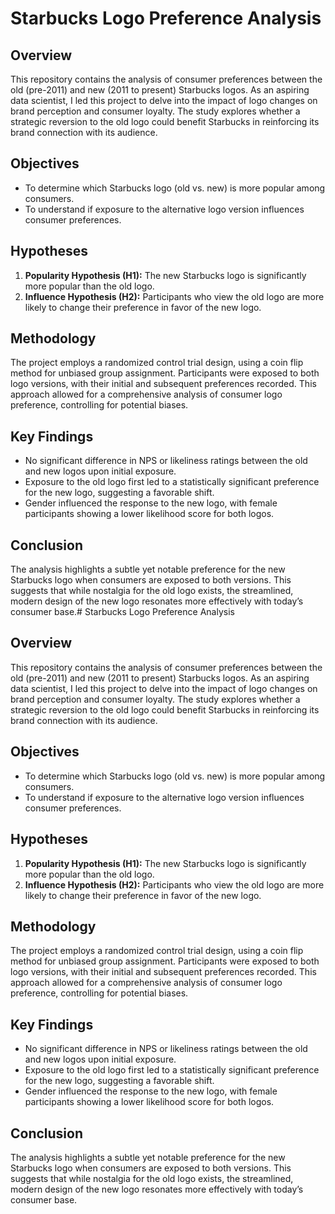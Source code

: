 ﻿
# Starbucks Logo Preference Analysis

## Overview

This repository contains the analysis of consumer preferences between the old (pre-2011) and new (2011 to present) Starbucks logos. As an aspiring data scientist, I led this project to delve into the impact of logo changes on brand perception and consumer loyalty. The study explores whether a strategic reversion to the old logo could benefit Starbucks in reinforcing its brand connection with its audience.

## Objectives

-   To determine which Starbucks logo (old vs. new) is more popular among consumers.
-   To understand if exposure to the alternative logo version influences consumer preferences.

## Hypotheses

1.  **Popularity Hypothesis (H1):** The new Starbucks logo is significantly more popular than the old logo.
2.  **Influence Hypothesis (H2):** Participants who view the old logo are more likely to change their preference in favor of the new logo.

## Methodology

The project employs a randomized control trial design, using a coin flip method for unbiased group assignment. Participants were exposed to both logo versions, with their initial and subsequent preferences recorded. This approach allowed for a comprehensive analysis of consumer logo preference, controlling for potential biases.

## Key Findings

-   No significant difference in NPS or likeliness ratings between the old and new logos upon initial exposure.
-   Exposure to the old logo first led to a statistically significant preference for the new logo, suggesting a favorable shift.
-   Gender influenced the response to the new logo, with female participants showing a lower likelihood score for both logos.

## Conclusion

The analysis highlights a subtle yet notable preference for the new Starbucks logo when consumers are exposed to both versions. This suggests that while nostalgia for the old logo exists, the streamlined, modern design of the new logo resonates more effectively with today’s consumer base.# Starbucks Logo Preference Analysis

## Overview

This repository contains the analysis of consumer preferences between the old (pre-2011) and new (2011 to present) Starbucks logos. As an aspiring data scientist, I led this project to delve into the impact of logo changes on brand perception and consumer loyalty. The study explores whether a strategic reversion to the old logo could benefit Starbucks in reinforcing its brand connection with its audience.

## Objectives

-   To determine which Starbucks logo (old vs. new) is more popular among consumers.
-   To understand if exposure to the alternative logo version influences consumer preferences.

## Hypotheses

1.  **Popularity Hypothesis (H1):** The new Starbucks logo is significantly more popular than the old logo.
2.  **Influence Hypothesis (H2):** Participants who view the old logo are more likely to change their preference in favor of the new logo.

## Methodology

The project employs a randomized control trial design, using a coin flip method for unbiased group assignment. Participants were exposed to both logo versions, with their initial and subsequent preferences recorded. This approach allowed for a comprehensive analysis of consumer logo preference, controlling for potential biases.

## Key Findings

-   No significant difference in NPS or likeliness ratings between the old and new logos upon initial exposure.
-   Exposure to the old logo first led to a statistically significant preference for the new logo, suggesting a favorable shift.
-   Gender influenced the response to the new logo, with female participants showing a lower likelihood score for both logos.

## Conclusion

The analysis highlights a subtle yet notable preference for the new Starbucks logo when consumers are exposed to both versions. This suggests that while nostalgia for the old logo exists, the streamlined, modern design of the new logo resonates more effectively with today’s consumer base.
